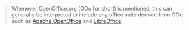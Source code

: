 > Whenever OpenOffice.org (OOo for short) is mentioned, this can generally be interpreted to include any office suite
derived from OOo such as [Apache OpenOffice](https://www.openoffice.org) and [LibreOffice](https://www.libreoffice.org).